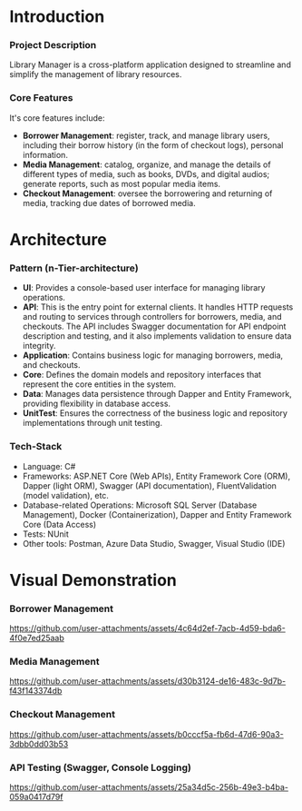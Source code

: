
# Introduction

### Project Description

Library Manager is a cross-platform application designed to streamline and simplify the management of library resources. <br>

### Core Features

It's core features include:<br>
* __Borrower Management__: register, track, and manage library users, including their borrow history (in the form of checkout logs), personal information.
* __Media Management__: catalog, organize, and manage the details of different types of media, such as books, DVDs, and digital audios; generate reports, such as most popular media items.
* __Checkout Management__: oversee the borrowering and returning of media, tracking due dates of borrowed media.

# Architecture

### Pattern (n-Tier-architecture)

- __UI__: Provides a console-based user interface for managing library operations.
- __API__: This is the entry point for external clients. It handles HTTP requests and routing to services through controllers for borrowers, media, and checkouts. The API includes Swagger documentation for API endpoint description and testing, and it also implements validation to ensure data integrity.
- __Application__: Contains business logic for managing borrowers, media, and checkouts.
- __Core__: Defines the domain models and repository interfaces that represent the core entities in the system.
- __Data__: Manages data persistence through Dapper and Entity Framework, providing flexibility in database access.
- __UnitTest__: Ensures the correctness of the business logic and repository implementations through unit testing.

### Tech-Stack

- Language: C#
- Frameworks: ASP.NET Core (Web APIs), Entity Framework Core (ORM), Dapper (light ORM), Swagger (API documentation), FluentValidation (model validation), etc.
- Database-related Operations: Microsoft SQL Server (Database Management), Docker (Containerization), Dapper and Entity Framework Core (Data Access)
- Tests: NUnit
- Other tools: Postman, Azure Data Studio, Swagger, Visual Studio (IDE)

# Visual Demonstration

### Borrower Management

https://github.com/user-attachments/assets/4c64d2ef-7acb-4d59-bda6-4f0e7ed25aab

### Media Management 

https://github.com/user-attachments/assets/d30b3124-de16-483c-9d7b-f43f143374db


### Checkout Management

https://github.com/user-attachments/assets/b0cccf5a-fb6d-47d6-90a3-3dbb0dd03b53


### API Testing (Swagger, Console Logging)

https://github.com/user-attachments/assets/25a34d5c-256b-49e3-b4ba-059a0417d79f


